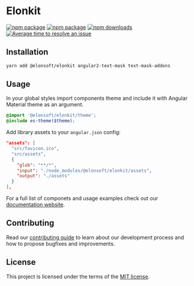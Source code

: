 # Elonkit

[![npm package](https://raw.githubusercontent.com/storybooks/brand/master/badge/badge-storybook.svg)](https://elonkit.elonsoft.ru)
[![npm package](https://img.shields.io/npm/v/@elonsoft/elonkit)](https://www.npmjs.com/package/@elonsoft/elonkit)
[![npm downloads](https://img.shields.io/npm/dm/@elonsoft/elonkit)](https://www.npmjs.com/package/@elonsoft/elonkit)
[![Average time to resolve an issue](https://isitmaintained.com/badge/resolution/elonsoft/elonkit.svg)](https://isitmaintained.com/project/elonsoft/elonkit 'Average time to resolve an issue')

## Installation

```bash
yarn add @elonsoft/elonkit angular2-text-mask text-mask-addons
```

## Usage

In your global styles import components theme and include it with Angular Material theme as an argument.

```scss
@import '@elonsoft/elonkit/theme';
@include es-theme($theme);
```

Add library assets to your `angular.json` config:

```json
"assets": [
  "src/favicon.ico",
  "src/assets",
  {
    "glob": "**/*",
    "input": "./node_modules/@elonsoft/elonkit/assets",
    "output": "./assets"
  }
],
```

For a full list of componets and usage examples check out our [documentation website](https://elonkit.elonsoft.ru/).

## Contributing

Read our [contributing guide](/CONTRIBUTING) to learn about our development process and how to propose bugfixes and improvements.

## License

This project is licensed under the terms of the [MIT license](/LICENSE).
